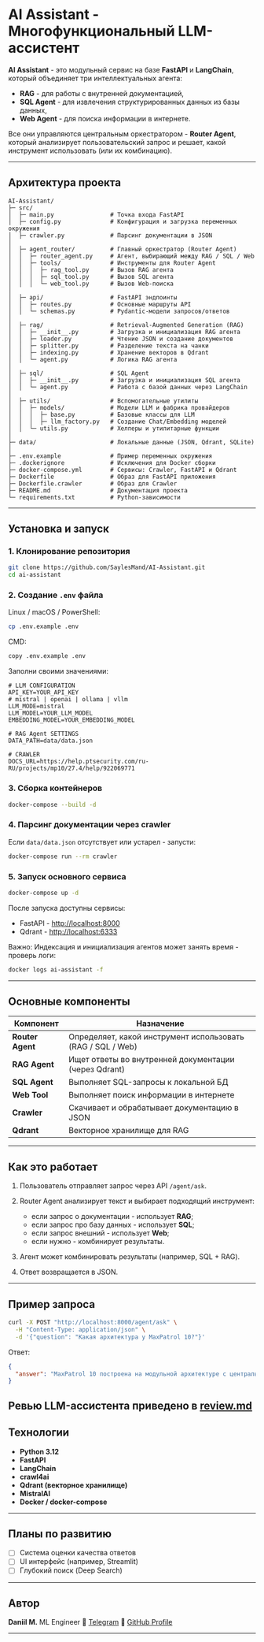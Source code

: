 # AI Assistant - Многофункциональный LLM-ассистент

**AI Assistant** - это модульный сервис на базе **FastAPI** и **LangChain**, который объединяет три интеллектуальных агента:

* **RAG** - для работы с внутренней документацией,
* **SQL Agent** - для извлечения структурированных данных из базы данных,
* **Web Agent** - для поиска информации в интернете.

Все они управляются центральным оркестратором - **Router Agent**, который анализирует пользовательский запрос и решает, какой инструмент использовать (или их комбинацию).

---

## Архитектура проекта

```
AI-Assistant/
├─ src/
│  ├─ main.py                # Точка входа FastAPI
│  ├─ config.py              # Конфигурация и загрузка переменных окружения
│  ├─ crawler.py             # Парсинг документации в JSON
│
│  ├─ agent_router/          # Главный оркестратор (Router Agent)
│  │  ├─ router_agent.py     # Агент, выбирающий между RAG / SQL / Web
│  │  ├─ tools/              # Инструменты для Router Agent
│  │  │  ├─ rag_tool.py      # Вызов RAG агента
│  │  │  ├─ sql_tool.py      # Вызов SQL агента
│  │  │  └─ web_tool.py      # Вызов Web-поиска
│
│  ├─ api/                   # FastAPI эндпоинты
│  │  ├─ routes.py           # Основные маршруты API
│  │  └─ schemas.py          # Pydantic-модели запросов/ответов
│
│  ├─ rag/                   # Retrieval-Augmented Generation (RAG)
│  │  ├─ __init__.py         # Загрузка и инициализация RAG агента
│  │  ├─ loader.py           # Чтение JSON и создание документов
│  │  ├─ splitter.py         # Разделение текста на чанки
│  │  ├─ indexing.py         # Хранение векторов в Qdrant
│  │  └─ agent.py            # Логика RAG агента
│
│  ├─ sql/                   # SQL Agent
│  │  ├─ __init__.py         # Загрузка и инициализация SQL агента
│  │  └─ agent.py            # Работа с базой данных через LangChain
│
│  ├─ utils/                 # Вспомогательные утилиты
│  │  ├─ models/             # Модели LLM и фабрика провайдеров
│  │  │  ├─ base.py          # Базовые классы для LLM
│  │  │  ├─ llm_factory.py   # Создание Chat/Embedding моделей
│  │  └─ utils.py            # Хелперы и утилитарные функции
│
├─ data/                     # Локальные данные (JSON, Qdrant, SQLite)
│
├─ .env.example              # Пример переменных окружения
├─ .dockerignore             # Исключения для Docker сборки
├─ docker-compose.yml        # Сервисы: Crawler, FastAPI и Qdrant
├─ Dockerfile                # Образ для FastAPI приложения
├─ Dockerfile.crawler        # Образ для Crawler
├─ README.md                 # Документация проекта
└─ requirements.txt          # Python-зависимости
```

---

## Установка и запуск

### 1. Клонирование репозитория

```bash
git clone https://github.com/SaylesMand/AI-Assistant.git
cd ai-assistant
```

### 2. Создание `.env` файла
Linux / macOS / PowerShell:
```bash
cp .env.example .env
```
CMD:
```bash
copy .env.example .env
```

Заполни своими значениями:

```env
# LLM CONFIGURATION
API_KEY=YOUR_API_KEY
# mistral | openai | ollama | vllm
LLM_MODE=mistral
LLM_MODEL=YOUR_LLM_MODEL
EMBEDDING_MODEL=YOUR_EMBEDDING_MODEL

# RAG Agent SETTINGS
DATA_PATH=data/data.json

# CRAWLER
DOCS_URL=https://help.ptsecurity.com/ru-RU/projects/mp10/27.4/help/922069771
```
### 3. Сборка контейнеров

```bash
docker-compose --build -d
```

### 4. Парсинг документации через crawler
Если `data/data.json` отсутствует или устарел - запусти:
```bash
docker-compose run --rm crawler
```

### 5. Запуск основного сервиса

```bash
docker-compose up -d
```

После запуска доступны сервисы:

* FastAPI - [http://localhost:8000](http://localhost:8000)
* Qdrant - [http://localhost:6333](http://localhost:6333)

Важно: Индексация и инициализация агентов может занять время - проверь логи:
```bash
docker logs ai-assistant -f
```
---

## Основные компоненты

| Компонент        | Назначение                                                  |
| ---------------- | ----------------------------------------------------------- |
| **Router Agent** | Определяет, какой инструмент использовать (RAG / SQL / Web) |
| **RAG Agent**    | Ищет ответы во внутренней документации (через Qdrant)       |
| **SQL Agent**    | Выполняет SQL-запросы к локальной БД                        |
| **Web Tool**     | Выполняет поиск информации в интернете                      |
| **Crawler**      | Скачивает и обрабатывает документацию в JSON                |
| **Qdrant**       | Векторное хранилище для RAG                                 |

---

## Как это работает

1. Пользователь отправляет запрос через API `/agent/ask`.
2. Router Agent анализирует текст и выбирает подходящий инструмент:

   * если запрос о документации - использует **RAG**;
   * если запрос про базу данных - использует **SQL**;
   * если запрос внешний - использует **Web**;
   * если нужно - комбинирует результаты.
3. Агент может комбинировать результаты (например, SQL + RAG).
4. Ответ возвращается в JSON.

---

## Пример запроса

```bash
curl -X POST "http://localhost:8000/agent/ask" \
  -H "Content-Type: application/json" \
  -d '{"question": "Какая архитектура у MaxPatrol 10?"}'
```

Ответ:

```json
{
  "answer": "MaxPatrol 10 построена на модульной архитектуре с центральным компонентом MP 10 Core..."
}
```
Ревью LLM-ассистента приведено в [review.md](review.md)
---


## Технологии

* **Python 3.12**
* **FastAPI**
* **LangChain**
* **crawl4ai**
* **Qdrant (векторное хранилище)**
* **MistralAI**
* **Docker / docker-compose**

---

## Планы по развитию

* [ ] Система оценки качества ответов
* [ ] UI интерфейс (например, Streamlit)
* [ ] Глубокий поиск (Deep Search)

---

## Автор

**Daniil M.**
ML Engineer
📧 [Telegram](https://t.me/daniil_domino)
💼 [GitHub Profile](https://github.com/SaylesMand)

---
